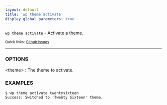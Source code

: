 ```yaml
---
layout: default
title: 'wp theme activate'
display_global_parameters: true
---
```


`wp theme activate` - Activate a theme.

<small>Quick links: <a href="https://github.com/wp-cli/wp-cli/issues?q=is%3Aopen+label%3Acommand%3Atheme-activate+sort%3Aupdated-desc">Github issues</a></small>

<hr />

### OPTIONS

&lt;theme&gt;
: The theme to activate.

### EXAMPLES

    $ wp theme activate twentysixteen
    Success: Switched to 'Twenty Sixteen' theme.



